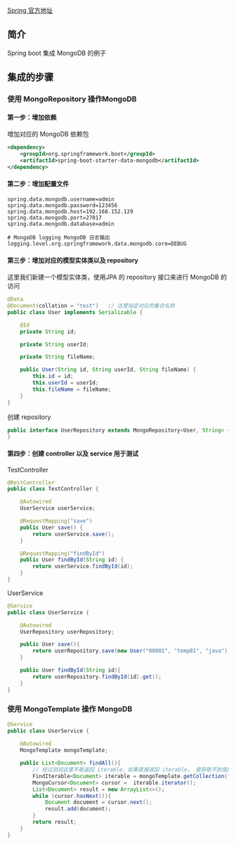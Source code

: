 [Spring 官方地址](https://docs.spring.io/spring-data/mongodb/docs/current/reference/html/#mongodb-getting-started)

## 简介

Spring boot 集成 MongoDB 的例子

## 集成的步骤

### 使用 MongoRepository 操作MongoDB

#### 第一步：增加依赖
增加对应的 MongoDB 依赖包
```xml
<dependency>
    <groupId>org.springframework.boot</groupId>
    <artifactId>spring-boot-starter-data-mongodb</artifactId>
</dependency>
```

#### 第二步：增加配置文件
```properties
spring.data.mongodb.username=admin
spring.data.mongodb.password=123456
spring.data.mongodb.host=192.168.152.129
spring.data.mongodb.port=27017
spring.data.mongodb.database=admin

# MongoDB logging MongoDB 日志输出
logging.level.org.springframework.data.mongodb.core=DEBUG
```

#### 第三步：增加对应的模型实体类以及 repository

这里我们新建一个模型实体类，使用JPA 的 repository 接口来进行 MongoDB 的访问

```java
@Data
@Document(collation = "test")   // 这里指定对应的集合名称
public class User implements Serializable {

    @Id
    private String id;

    private String userId;

    private String fileName;

    public User(String id, String userId, String fileName) {
        this.id = id;
        this.userId = userId;
        this.fileName = fileName;
    }
}
```
创建 repository 

```java
public interface UserRepository extends MongoRepository<User, String> {
}
```

#### 第四步：创建 controller 以及 service 用于测试
TestController

```java
@RestController
public class TestController {

    @Autowired
    UserService userService;

    @RequestMapping("save")
    public User save() {
        return userService.save();
    }

    @RequestMapping("findById")
    public User findById(String id) {
        return userService.findById(id);
    }
}
```

UserService
```java
@Service
public class UserService {

    @Autowired
    UserRepository userRepository;

    public User save(){
        return userRepository.save(new User("00001", "temp01", "java"));
    }

    public User findById(String id){
        return userRepository.findById(id).get();
    }
}
```

### 使用 MongoTemplate 操作 MongoDB

```java
@Service
public class UserService {
    
    @Autowired
    MongoTemplate mongoTemplate;

    public List<Document> findAll(){
        // 经过测试这里不能返回 iterable，如果直接返回 iterable， 是获取不到值的
        FindIterable<Document> iterable = mongoTemplate.getCollection("user").find();
        MongoCursor<Document> cursor =  iterable.iterator();
        List<Document> result = new ArrayList<>();
        while (cursor.hasNext()){
            Document document = cursor.next();
            result.add(document);
        }
        return result;
    }
}
```